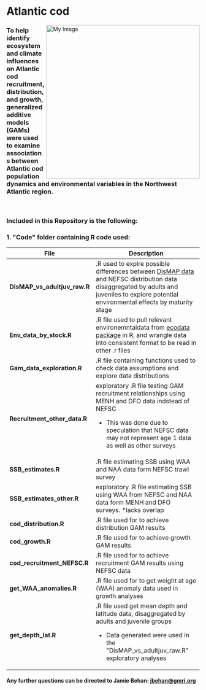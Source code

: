 # Atlantic cod

  <img align="right" src="https://user-images.githubusercontent.com/62613926/204621895-f4fc80a1-f34e-457e-b190-145c6ac58f18.png" width="400" alt="My Image">
  
### To help identify ecosystem and climate influences on Atlantic cod recruitment, distribution, and growth, generalized additive models (GAMs) were used to examine associations between Atlantic cod population dynamics and environmental variables in the Northwest Atlantic region.

  <br>
  
### **Included in this Repository is the following:**

###   **1. "Code" folder containing R code used:**

| File | Description |
| ----------- | ----------- |
|**DisMAP_vs_adultjuv_raw.R**| .R used to explre possible differences between [DisMAP data](https://apps-st.fisheries.noaa.gov/dismap/DisMAP.html) and NEFSC distribution data disaggregated by adults and juveniles to explore potential environmental effects by maturity stage|        
|**Env_data_by_stock.R**| .R file used to pull relevant environemntaldata from [ecodata package](https://github.com/NOAA-EDAB/ecodata) in R, and wrangle data into consistent format to be read in other .r files|
|**Gam_data_exploration.R**|.R file containing functions used to check data assumptions and explore data distributions|
|**Recruitment_other_data.R**|exploratory .R file testing GAM recruitment relationships using MENH and DFO data indstead of NEFSC <ul><li>This was done due to speculation that NEFSC data may not represent age 1 data as well as other surveys</li>|  
|**SSB_estimates.R**|.R file estimating SSB using WAA and NAA data form NEFSC trawl survey|
|**SSB_estimates_other.R**|exploratory .R file estimating SSB using WAA from NEFSC and NAA data form MENH and DFO surveys. *lacks overlap|    
|**cod_distribution.R**|.R file used for to achieve distribution GAM results|
|**cod_growth.R**|.R file used for to achieve growth GAM results|
|**cod_recruitment_NEFSC.R**|.R file used for to achieve recruitment GAM results using NEFSC data|
|**get_WAA_anomalies.R**|.R file used for to get weight at age (WAA) anomaly data used in growth analyses|
|**get_depth_lat.R**|.R file used get mean depth and latitude data, disaggregated by adults and juvenile groups<ul><li>Data generated were used in the "DisMAP_vs_adultjuv_raw.R" exploratory analyses</li>|

#### Any further questions can be directed to Jamie Behan: jbehan@gmri.org

